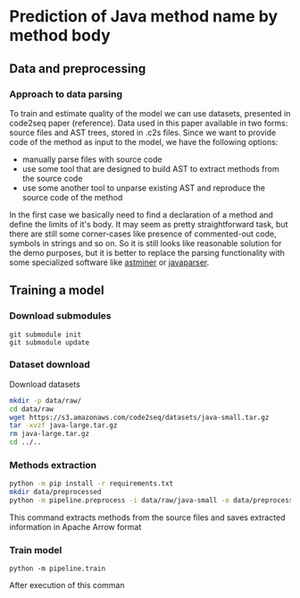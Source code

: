 # Prediction of Java method name by method body

## Data and preprocessing

### Approach to data parsing

To train and estimate quality of the model we can use datasets, presented in code2seq paper (reference).
Data used in this paper available in two forms: source files and AST trees, stored in .c2s files. Since we want to
provide code of the method as input to the model, we have the following options:
- manually parse files with source code 
- use some tool that are designed to build AST to extract methods from the source code
- use some another tool to unparse existing AST and reproduce the source code of the method

In the first case we basically need to find a declaration of a method and define the limits of it's body.
It may seem as pretty straightforward task, but there are still some corner-cases like presence of commented-out code, 
symbols in strings and so on.
So it is still looks like reasonable solution for the demo purposes, but it is better to replace the parsing 
functionality with some specialized software like [astminer](https://github.com/JetBrains-Research/astminer) or 
[javaparser](https://github.com/javaparser/javaparser).

## Training a model

### Download submodules
```
git submodule init
git submodule update
```

### Dataset download

Download datasets
```bash
mkdir -p data/raw/
cd data/raw
wget https://s3.amazonaws.com/code2seq/datasets/java-small.tar.gz
tar -xvzf java-large.tar.gz
rm java-large.tar.gz
cd ../..
```


### Methods extraction

```bash
python -m pip install -r requirements.txt
mkdir data/preprocessed
python -m pipeline.preprocess -i data/raw/java-small -o data/preprocessed/java-small --splits test validation training```
```
This command extracts methods from the source files and saves extracted information in Apache Arrow format

### Train model

```
python -m pipeline.train
```

After execution of this comman


### 


